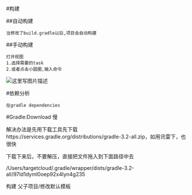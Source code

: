 





#构建


##自动构建
	
	当修改了build.gradle以后,项目会自动构建

##手动构建

	打开视图
	1.选择需要的task
	2.或者点击小圆圈,输入命令

![这里写图片描述](http://img.blog.csdn.net/20171229094521703?watermark/2/text/aHR0cDovL2Jsb2cuY3Nkbi5uZXQvcm9kX2pvaG4=/font/5a6L5L2T/fontsize/400/fill/I0JBQkFCMA==/dissolve/70/gravity/SouthEast)




#依赖分析

	在gradle dependencies




#Gradle:Download 慢

解决办法是先用下载工具先下载https://services.gradle.org/distributions/gradle-3.2-all.zip，如用讯雷下，也很快

下载下来后，不要解压，直接把文件拖入到下面路径中去

/Users/targetcloud/.gradle/wrapper/dists/gradle-3.2-all/97ld1dyml0oep92x4lyn4g235



 构建 父子项目/修改默认模板